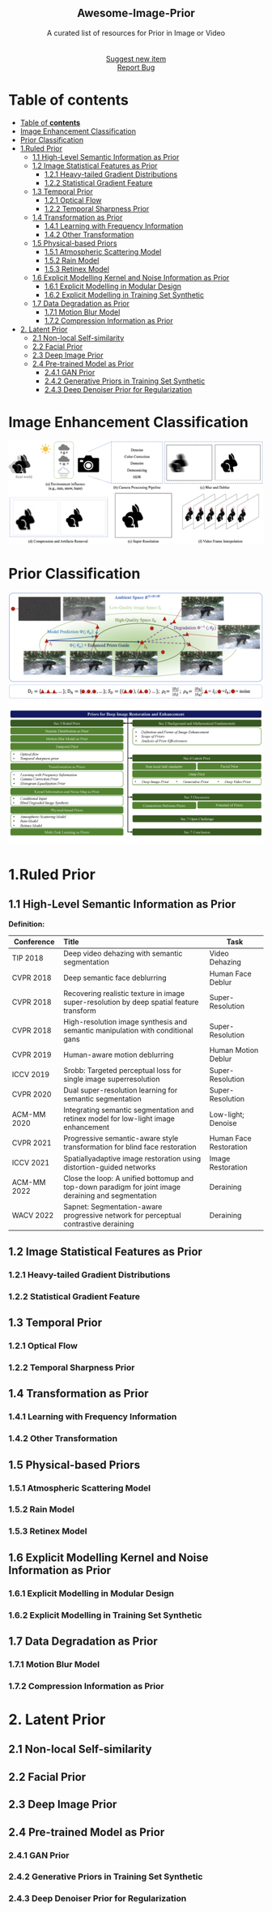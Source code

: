 <!--A curated list of resources for Image and Video Deblurring-->
<!-- PROJECT LOGO -->

<p align="center">
  <h2 align="center">Awesome-Image-Prior</h2>
  <p align="center">A curated list of resources for Prior in Image or Video 
    <br />
    <br />
    <br />
    <a href="https://github.com/yunfanLu/Awesome-Image-Prior/pulls/new">Suggest new item</a>
    <br />
    <a href="https://github.com/yunfanLu/Awesome-Image-Prior/issues/new">Report Bug</a>
  </p>
</p>

# Table of **contents**
- [Table of **contents**](#table-of-contents)
- [Image Enhancement Classification](#image-enhancement-classification)
- [Prior Classification](#prior-classification)
- [1.Ruled Prior](#1ruled-prior)
  - [1.1 High-Level Semantic Information as Prior](#11-high-level-semantic-information-as-prior)
  - [1.2 Image Statistical Features as Prior](#12-image-statistical-features-as-prior)
    - [1.2.1 Heavy-tailed Gradient Distributions](#121-heavy-tailed-gradient-distributions)
    - [1.2.2 Statistical Gradient Feature](#122-statistical-gradient-feature)
  - [1.3 Temporal Prior](#13-temporal-prior)
    - [1.2.1 Optical Flow](#121-optical-flow)
    - [1.2.2 Temporal Sharpness Prior](#122-temporal-sharpness-prior)
  - [1.4 Transformation as Prior](#14-transformation-as-prior)
    - [1.4.1 Learning with Frequency Information](#141-learning-with-frequency-information)
    - [1.4.2 Other Transformation](#142-other-transformation)
  - [1.5 Physical-based Priors](#15-physical-based-priors)
    - [1.5.1 Atmospheric Scattering Model](#151-atmospheric-scattering-model)
    - [1.5.2 Rain Model](#152-rain-model)
    - [1.5.3 Retinex Model](#153-retinex-model)
  - [1.6 Explicit Modelling Kernel and Noise Information as Prior](#16-explicit-modelling-kernel-and-noise-information-as-prior)
    - [1.6.1 Explicit Modelling in Modular Design](#161-explicit-modelling-in-modular-design)
    - [1.6.2 Explicit Modelling in Training Set Synthetic](#162-explicit-modelling-in-training-set-synthetic)
  - [1.7 Data Degradation as Prior](#17-data-degradation-as-prior)
    - [1.7.1 Motion Blur Model](#171-motion-blur-model)
    - [1.7.2 Compression Information as Prior](#172-compression-information-as-prior)
- [2. Latent Prior](#2-latent-prior)
  - [2.1 Non-local Self-similarity](#21-non-local-self-similarity)
  - [2.2 Facial Prior](#22-facial-prior)
  - [2.3 Deep Image Prior](#23-deep-image-prior)
  - [2.4 Pre-trained Model as Prior](#24-pre-trained-model-as-prior)
    - [2.4.1 GAN Prior](#241-gan-prior)
    - [2.4.2 Generative Priors in Training Set Synthetic](#242-generative-priors-in-training-set-synthetic)
    - [2.4.3 Deep Denoiser Prior for Regularization](#243-deep-denoiser-prior-for-regularization)

# Image Enhancement Classification
![](img/2-pipeline.png)
# Prior Classification
![](img/1-prior-application.png)
![](img/4-Overall.png)

# 1.Ruled Prior

## 1.1 High-Level Semantic Information as Prior

**Definition:**

|Conference|Title|Task|
| ---- | :----------------------------------------------------------- | ---------- |
| TIP 2018 | Deep video dehazing with semantic segmentation              | Video Dehazing |
| CVPR 2018 | Deep semantic face deblurring | Human Face Deblur |
| CVPR 2018 | Recovering realistic texture in image super-resolution by deep spatial feature transform | Super-Resolution |
| CVPR 2018 | High-resolution image synthesis and semantic manipulation with conditional gans | Super-Resolution |
| CVPR 2019 | Human-aware motion deblurring | Human Motion Deblur |
| ICCV 2019 | Srobb: Targeted perceptual loss for single image superresolution | Super-Resolution |
| CVPR 2020 | Dual super-resolution learning for semantic segmentation | Super-Resolution |
| ACM-MM 2020 | Integrating semantic segmentation and retinex model for low-light image enhancement | Low-light; Denoise |
| CVPR 2021 | Progressive semantic-aware style transformation for blind face restoration | Human Face Restoration |
| ICCV 2021 | Spatiallyadaptive image restoration using distortion-guided networks | Image Restoration |
| ACM-MM 2022 | Close the loop: A unified bottomup and top-down paradigm for joint image deraining and segmentation | Deraining |
| WACV 2022 | Sapnet: Segmentation-aware progressive network for perceptual contrastive deraining | Deraining |

## 1.2 Image Statistical Features as Prior

### 1.2.1 Heavy-tailed Gradient Distributions

### 1.2.2 Statistical Gradient Feature

## 1.3 Temporal Prior

### 1.2.1 Optical Flow

### 1.2.2 Temporal Sharpness Prior

## 1.4 Transformation as Prior

### 1.4.1 Learning with Frequency Information

### 1.4.2 Other Transformation

## 1.5 Physical-based Priors

### 1.5.1 Atmospheric Scattering Model

### 1.5.2 Rain Model

### 1.5.3 Retinex Model

## 1.6 Explicit Modelling Kernel and Noise Information as Prior

### 1.6.1 Explicit Modelling in Modular Design

### 1.6.2 Explicit Modelling in Training Set Synthetic

## 1.7 Data Degradation as Prior

### 1.7.1 Motion Blur Model

### 1.7.2 Compression Information as Prior

# 2. Latent Prior

## 2.1 Non-local Self-similarity

## 2.2 Facial Prior

## 2.3 Deep Image Prior

## 2.4 Pre-trained Model as Prior

### 2.4.1 GAN Prior

### 2.4.2 Generative Priors in Training Set Synthetic

### 2.4.3 Deep Denoiser Prior for Regularization


